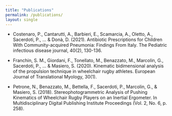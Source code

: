 ```yaml
---
title: "Publications"
permalink: /publications/
layout: single
---
```


- Costenaro, P., Cantarutti, A., Barbieri, E., Scamarcia, A., Oletto, A., Sacerdoti, P., ... & Donà, D. (2021). Antibiotic Prescriptions for Children With Community-acquired Pneumonia: Findings From Italy. The Pediatric infectious disease journal, 40(2), 130-136.

- Franchin, S. M., Giordani, F., Tonellato, M., Benazzato, M., Marcolin, G., Sacerdoti, P., ... & Masiero, S. (2020). Kinematic bidimensional analysis of the propulsion technique in wheelchair rugby athletes. European Journal of Translational Myology, 30(1).

- Petrone, N., Benazzato, M., Bettella, F., Sacerdoti, P., Marcolin, G., & Masiero, S. (2018). Stereophotogrammetric Analysis of Pushing Kinematics of Wheelchair Rugby Players on an Inertial Ergometer. In Multidisciplinary Digital Publishing Institute Proceedings (Vol. 2, No. 6, p. 258).